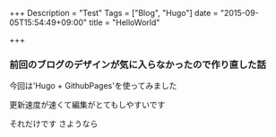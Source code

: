 +++
Description = "Test"
Tags = ["Blog", "Hugo"]
date = "2015-09-05T15:54:49+09:00"
title = "HelloWorld"

+++

### 前回のブログのデザインが気に入らなかったので作り直した話

今回は'Hugo + GithubPages'を使ってみました

更新速度が速くて編集がとてもしやすいです

それだけです さようなら